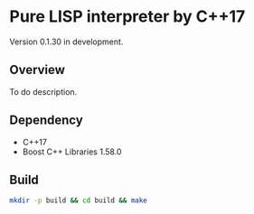 # Pure LISP interpreter by C++17

Version 0.1.30 in development.

## Overview

To do description.

## Dependency

- C++17
- Boost C++ Libraries 1.58.0

## Build

``` sh
mkdir -p build && cd build && make
```

